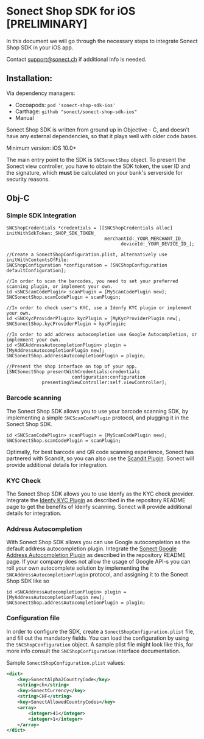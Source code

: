 # Sonect Shop SDK for iOS [PRELIMINARY]

In this document we will go through the necessary steps to integrate
Sonect Shop SDK in your iOS app. 

Contact support@sonect.ch if additional info is needed.


## Installation: 

Via dependency managers:
- Cocoapods: `pod 'sonect-shop-sdk-ios'`
- Carthage: `github "sonect/sonect-shop-sdk-ios"`
- Manual

Sonect Shop SDK is written from ground up in Objective - C, and doesn’t have any external dependencies, so that it plays well with older code bases. 

Minimum version: iOS 10.0+ 

The main entry point to the SDK is `SNCSonectShop` object. To present the Sonect view controller, you have to obtain the SDK token, the user ID and the signature, which **must** be calculated on your bank's serverside for security reasons.  

## Obj-C

### Simple SDK Integration 
```objc
SNCShopCredentials *credentials = [[SNCShopCredentials alloc] initWithSdkToken:_SHOP_SDK_TOKEN_
								    merchantId:_YOUR_MERCHANT_ID_
							       	      deviceId:_YOUR_DEVICE_ID_];

//Create a SonectShopConfiguration.plist, alternatively use initWithContentsOfFile:
SNCShopConfiguration *configuration = [SNCShopConfiguration defaultConfiguration];

//In order to scan the barcodes, you need to set your preferred scanning plugin, or implement your own. 
id <SNCScanCodePlugin> scanPlugin = [MyScanCodePlugin new];
SNCSonectShop.scanCodePlugin = scanPlugin;

//In order to check user's KYC, use a Idenfy KYC plugin or implement your own.  
id <SNCKycProviderPlugin> kycPlugin = [MyKycProviderPlugin new];
SNCSonectShop.kycProviderPlugin = kycPlugin;

//In order to add address autocompletion use Google Autocompletion, or implemnent your own.
id <SNCAddressAutocompletionPlugin> plugin = [MyAddressAutocompletionPlugin new];
SNCSonectShop.addressAutocompletionPlugin = plugin;

//Present the shop interface on top of your app. 
[SNCSonectShop presentWithCredentials:credentials
                        configuration:configuration
             presentingViewController:self.viewController];
```

### Barcode scanning

The Sonect Shop SDK allows you to use your barcode scanning SDK, by implementing a simple `SNCScanCodePlugin` protocol, and plugging it in the Sonect Shop SDK.
```objc
id <SNCScanCodePlugin> scanPlugin = [MyScanCodePlugin new];
SNCSonectShop.scanCodePlugin = scanPlugin;
```

Optimally, for best barcode and QR code scanning experience, Sonect has partnered with Scandit, so you can also use the [Scandit Plugin](https://github.com/sonect/sonect-scandit-scan-plugin). Sonect will provide additional details for integration.

### KYC Check

The Sonect Shop SDK allows you to use Idenfy as the KYC check provider. Integrate the [Idenfy KYC Plugin](https://github.com/sonect/sonect-idenfy-kyc-plugin) as described in the repository README page to get the benefits of Idenfy scanning. Sonect will provide additional details for integration.

### Address Autocompletion

With Sonect Shop SDK allows you can use Google autocompletion as the default address autocompletion plugin. Integrate the [Sonect Google Address Autocompletion Plugin](https://github.com/sonect/sonect-google-address-autocompletion-plugin) as described in the repository README page. If your company does not allow the usage of Google API-s you can roll your own autocomplete solution by implementing the `SNCAddressAutocompletionPlugin` protocol, and assigning it to the Sonect Shop SDK like so 

```objc
id <SNCAddressAutocompletionPlugin> plugin = [MyAddressAutocompletionPlugin new];
SNCSonectShop.addressAutocompletionPlugin = plugin;
```

### Configuration file

In order to configure the SDK, create a `SonectShopConfiguration.plist` file, and fill out the mandatory fields. You can load the configuration by using the `SNCShopConfiguration` object. A sample plist file might look like this, for more info consult the `SNCShopConfiguration` interface documentation. 

Sample `SonectShopConfiguration.plist` values: 
```xml
<dict>
	<key>SonectAlpha2CountryCode</key>
	<string>ch</string>
	<key>SonectCurrency</key>
	<string>CHF</string>
	<key>SonectAllowedCountryCodes</key>
	<array>
		<integer>41</integer>
		<integer>1</integer>
	</array>
</dict>
```

